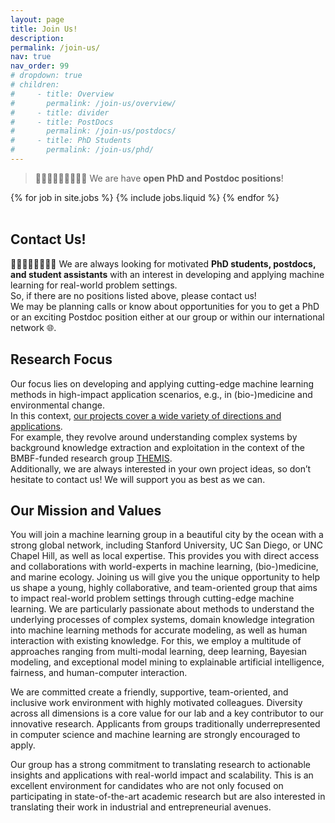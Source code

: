 ```yaml
---
layout: page
title: Join Us!
description:
permalink: /join-us/
nav: true
nav_order: 99
# dropdown: true
# children:
#     - title: Overview
#       permalink: /join-us/overview/
#     - title: divider
#     - title: PostDocs
#       permalink: /join-us/postdocs/
#     - title: PhD Students
#       permalink: /join-us/phd/
---
```


<!--
> **Two open PhD/Postdoc** positions. The calls are open until **January 31st, 2024**. We are looking forward to you applications! 🥳 Please apply for both positions!
> * [Position 1](https://jobs.uni-rostock.de/jobposting/3ca315a64762f179542465dd0daf2331b9a5c3a80) (funded by the [THEMIS project](/projects/2022_themis))
> * [Position 2](https://jobs.uni-rostock.de/jobposting/2317ec88a7e47bc3fb2c78f744415dd5a4de55400) (requires some German skills 🇩🇪)
-->

<!-- > Are you looking for an exciting Ph.D. position at the intersection of data science and leadership development at large organizations? Then work with the founder team of [JENEWEIN](https://jenewein.ch) on novel, impactful data science methods - while getting your Ph.D. as an external student at my lab for [Intelligent Data Analytics](https://bckrlab.org). We are looking forward to your [application](https://www.linkedin.com/jobs/view/3826383435)! -->

<!-- > We currently do not have open Postdoc or PhD positions. Please check back here regularly, as we may post new openings in the near future! -->

> 👩👩‍🎓🧑‍🏫👩‍⚕️🙋‍♂️ We are have **open PhD and Postdoc positions**!

<!-- > 👩‍⚕️🙋‍♂️ For **student assistant positions**, please look [here](/for-students/jobs/). -->

<div class="jobs">
    {% for job in site.jobs %}
    {% include jobs.liquid %}
    {% endfor %}
</div>

<br/>

## Contact Us!

👩‍🎓🧑‍🏫👩‍⚕️🙋‍♂️ We are always looking for motivated **PhD students, postdocs, and student assistants** with an interest in developing and applying machine learning for real-world problem settings.  
So, if there are no positions listed above, please contact us!  
We may be planning calls or know about opportunities for you to get a PhD or an exciting Postdoc position either at our group or within our international network 🌐.

## Research Focus

Our focus lies on developing and applying cutting-edge machine learning methods in high-impact application scenarios, e.g., in (bio-)medicine and environmental change.  
In this context, [our projects cover a wide variety of directions and applications](/projects).  
For example, they revolve around understanding complex systems by background knowledge extraction and exploitation in the context of the BMBF-funded research group [THEMIS](/projects/2022_themis).  
Additionally, we are always interested in your own project ideas, so don’t hesitate to contact us! We will support you as best as we can.

## Our Mission and Values

You will join a machine learning group in a beautiful city by the ocean with a strong global network, including Stanford University, UC San Diego, or UNC Chapel Hill, as well as local expertise. This provides you with direct access and collaborations with world-experts in machine learning, (bio-)medicine, and marine ecology. Joining us will give you the unique opportunity to help us shape a young, highly collaborative, and team-oriented group that aims to impact real-world problem settings through cutting-edge machine learning. We are particularly passionate about methods to understand the underlying processes of complex systems, domain knowledge integration into machine learning methods for accurate modeling, as well as human interaction with existing knowledge. For this, we employ a multitude of approaches ranging from multi-modal learning, deep learning, Bayesian modeling, and exceptional model mining to explainable artificial intelligence, fairness, and human-computer interaction.

We are committed create a friendly, supportive, team-oriented, and inclusive work environment with highly motivated colleagues. Diversity across all dimensions is a core value for our lab and a key contributor to our innovative research. Applicants from groups traditionally underrepresented in computer science and machine learning are strongly encouraged to apply.

Our group has a strong commitment to translating research to actionable insights and applications with real-world impact and scalability. This is an excellent environment for candidates who are not only focused on participating in state-of-the-art academic research but are also interested in translating their work in industrial and entrepreneurial avenues.

